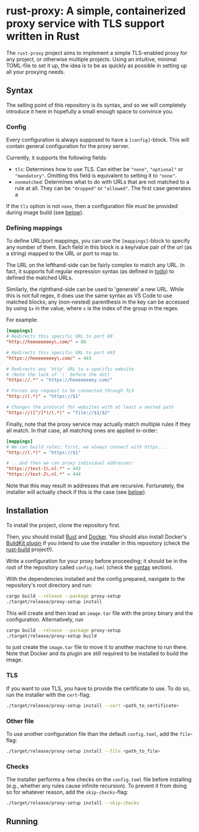 # rust-proxy: A simple, containerized proxy service with TLS support written in Rust
The `rust-proxy` project aims to implement a simple TLS-enabled proxy for any project, or otherwise multiple projects. Using an intuitive, minimal TOML-file to set it up, the idea is to be as quickly as possible in setting up all your proxying needs.


## Syntax
The selling point of this repository is its syntax, and so we will completely introduce it here in hopefully a small enough space to convince you.

### Config
Every configuration is always supposed to have a `[config]`-block. This will contain general configuration for the proxy server.

Currently, it supports the following fields:
- `tls`: Determines how to use TLS. Can either be `"none"`, `"optional"` or `"mandatory"`. Omitting this field is equivalent to setting it to `"none"`.
- `nonmatched`: Determines what to do with URLs that are not matched to a rule at all. They can be `"dropped"` or `"allowed"`. The first case generates a 

If the `tls` option is not `none`, then a configuration file must be provided during image build (see [below](#installation)).

### Defining mappings
To define URL/port mappings, you can use the `[mappings]`-block to specify any number of them. Each field in this block is a key/value pair of the url (as a string) mapped to the URL or port to map to.

The URL on the lefthand-side can be fairly complex to match any URL. In fact, it supports full regular expression syntax (as defined in [todo](https://todo.com)) to defined the matched URLs.

Similarly, the righthand-side can be used to 'generate' a new URL. While this is not full regex, it does use the same syntax as VS Code to use matched blocks; any (non-nested) parenthesis in the key can be accessed by using `$x` in the value, where `x` is the index of the group in the regex.

For example:
```toml
[mappings]
# Redirects this specific URL to port 80
"http://heeeeeeeey\.com/" = 80

# Redirects this specific URL to port 443
"https://heeeeeeeey\.com/" = 443

# Redirects any `http` URL to a specific website
# (Note the lack of `\` before the dot)
"https://.*" = "https://heeeeeeeey.com/"

# Forces any request to be connected through TLS
"http://(.*)" = "https://$1"

# Changes the protocol for websites with at least a nested path
"https://([^/]*)/(.*)" = "file://$1/$2"
```

Finally, note that the proxy service may actually match multiple rules if they all match. In that case, all matching ones are applied in-order:

```toml
[mappings]
# We can build rules; first, we always connect with https...
"http://(.*)" = "https://$1"

# ...and then we can proxy individual addresses:
"https://test-1\.nl.*" = 443
"https://test-2\.nl.*" = 444
```

Note that this may result in addresses that are recursive. Fortunately, the installer will actually check if this is the case (see [below](#installation)).



## Installation
To install the project, clone the repository first.

Then, you should install [Rust](https://rustup.rs) and [Docker](https://docker.com). You should also install Docker's [BuildKit plugin](https://github.com/docker/buildx) if you intend to use the installer in this repository (check the [rust-build](https://github.com/Lut99/rust-build) project!).

Write a configuration for your proxy before proceeding; it should be in the root of the repository called `config.toml` (check the [syntax](#config-syntax) section).

With the dependencies installed and the config prepared, navigate to the repository's root directory and run:
```bash
cargo build --release --package proxy-setup
./target/release/proxy-setup install
```

This will create and then load an `image.tar` file with the proxy binary and the configuration. Alternatively, run
```bash
cargo build --release --package proxy-setup
./target/release/proxy-setup build
```
to just create the `image.tar` file to move it to another machine to run there. Note that Docker and its plugin are still required to be installed to build the image.

### TLS
If you want to use TLS, you have to provide the certificate to use. To do so, run the installer with the `cert`-flag:
```bash
./target/release/proxy-setup install --cert <path_to_certificate>
```

### Other file
To use another configuration file than the default `config.toml`, add the `file`-flag:
```bash
./target/release/proxy-setup install --file <path_to_file>
```

### Checks
The installer performs a few checks on the `config.toml` file before installing (e.g., whether any rules cause infinite recursion). To prevent it from doing so for whatever reason, add the `skip-checks`-flag:
```bash
./target/release/proxy-setup install --skip-checks
```



## Running
